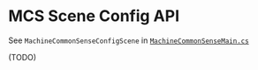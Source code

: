 # MCS Scene Config API

See `MachineCommonSenseConfigScene` in [`MachineCommonSenseMain.cs`](https://github.com/NextCenturyCorporation/ai2thor/blob/master/unity/Assets/Scripts/MachineCommonSenseMain.cs)

(TODO)

